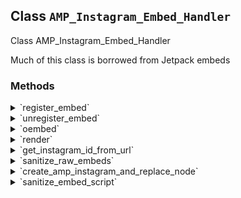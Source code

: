 ## Class `AMP_Instagram_Embed_Handler`

Class AMP_Instagram_Embed_Handler

Much of this class is borrowed from Jetpack embeds

### Methods
<details>
<summary>`register_embed`</summary>

```php
public register_embed()
```

Registers embed.


</details>
<details>
<summary>`unregister_embed`</summary>

```php
public unregister_embed()
```

Unregisters embed.


</details>
<details>
<summary>`oembed`</summary>

```php
public oembed( $matches, $attr, $url )
```

WordPress OEmbed rendering callback.


</details>
<details>
<summary>`render`</summary>

```php
public render( $args )
```

Gets the rendered embed markup.


</details>
<details>
<summary>`get_instagram_id_from_url`</summary>

```php
private get_instagram_id_from_url( $url )
```

Get Instagram ID from URL.


</details>
<details>
<summary>`sanitize_raw_embeds`</summary>

```php
public sanitize_raw_embeds( Document $dom )
```

Sanitized &lt;blockquote class=&quot;instagram-media&quot;&gt; tags to &lt;amp-instagram&gt;


</details>
<details>
<summary>`create_amp_instagram_and_replace_node`</summary>

```php
private create_amp_instagram_and_replace_node( $dom, $node )
```

Make final modifications to DOMNode


</details>
<details>
<summary>`sanitize_embed_script`</summary>

```php
private sanitize_embed_script( $node )
```

Removes Instagram&#039;s embed &lt;script&gt; tag.


</details>
